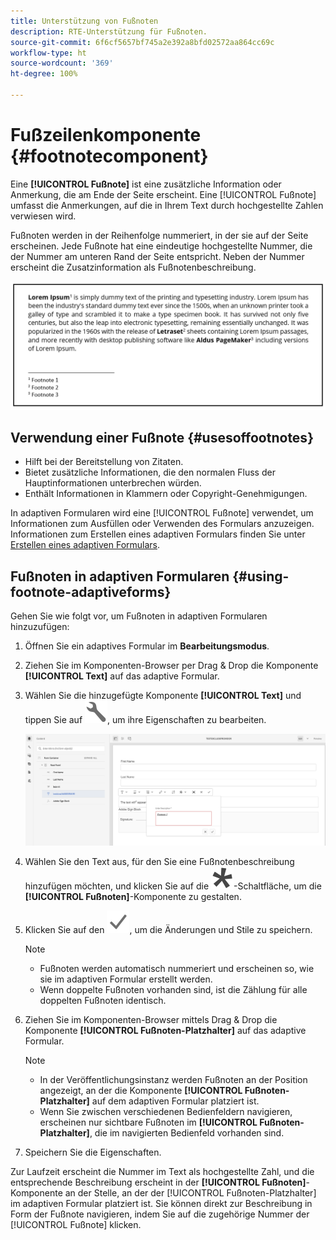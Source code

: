 ```yaml
---
title: Unterstützung von Fußnoten
description: RTE-Unterstützung für Fußnoten.
source-git-commit: 6f6cf5657bf745a2e392a8bfd02572aa864cc69c
workflow-type: ht
source-wordcount: '369'
ht-degree: 100%

---
```


# Fußzeilenkomponente {#footnotecomponent}

Eine **[!UICONTROL Fußnote]** ist eine zusätzliche Information oder Anmerkung, die am Ende der Seite erscheint. Eine [!UICONTROL Fußnote] umfasst die Anmerkungen, auf die in Ihrem Text durch hochgestellte Zahlen verwiesen wird.

Fußnoten werden in der Reihenfolge nummeriert, in der sie auf der Seite erscheinen. Jede Fußnote hat eine eindeutige hochgestellte Nummer, die der Nummer am unteren Rand der Seite entspricht. Neben der Nummer erscheint die Zusatzinformation als Fußnotenbeschreibung.

![Fußnotenbeschreibung](/help/forms/assets/footnote_description.png)


## Verwendung einer Fußnote {#usesoffootnotes}

* Hilft bei der Bereitstellung von Zitaten.
* Bietet zusätzliche Informationen, die den normalen Fluss der Hauptinformationen unterbrechen würden.
* Enthält Informationen in Klammern oder Copyright-Genehmigungen.

In adaptiven Formularen wird eine [!UICONTROL Fußnote] verwendet, um Informationen zum Ausfüllen oder Verwenden des Formulars anzuzeigen. Informationen zum Erstellen eines adaptiven Formulars finden Sie unter [Erstellen eines adaptiven Formulars](https://experienceleague.adobe.com/docs/experience-manager-cloud-service/content/forms/create-an-adaptive-form/create-an-adaptive-form-on-forms-cs/creating-adaptive-form.html?lang=de).

## Fußnoten in adaptiven Formularen {#using-footnote-adaptiveforms}

Gehen Sie wie folgt vor, um Fußnoten in adaptiven Formularen hinzuzufügen:
1. Öffnen Sie ein adaptives Formular im **Bearbeitungsmodus**.
1. Ziehen Sie im Komponenten-Browser per Drag &amp; Drop die Komponente **[!UICONTROL Text]** auf das adaptive Formular.
1. Wählen Sie die hinzugefügte Komponente **[!UICONTROL Text]** und tippen Sie auf ![cmppr](assets/configure-icon.svg), um ihre Eigenschaften zu bearbeiten.

   ![Fußnote in adaptiven Formularen](/help/forms/assets/footnote_rte.png)

1. Wählen Sie den Text aus, für den Sie eine Fußnotenbeschreibung hinzufügen möchten, und klicken Sie auf die  ![Stern](/help/forms/assets/asterisk.svg)-Schaltfläche, um die **[!UICONTROL Fußnoten]**-Komponente zu gestalten.

1. Klicken Sie auf den ![Haken](/help/forms/assets/save_icon.svg), um die Änderungen und Stile zu speichern.

   >[!NOTE]
   >
   >* Fußnoten werden automatisch nummeriert und erscheinen so, wie sie im adaptiven Formular erstellt werden.
   >* Wenn doppelte Fußnoten vorhanden sind, ist die Zählung für alle doppelten Fußnoten identisch.


1. Ziehen Sie im Komponenten-Browser mittels Drag &amp; Drop die Komponente **[!UICONTROL Fußnoten-Platzhalter]** auf das adaptive Formular.
   >[!NOTE]
   >
   >* In der Veröffentlichungsinstanz werden Fußnoten an der Position angezeigt, an der die Komponente **[!UICONTROL Fußnoten-Platzhalter]** auf dem adaptiven Formular platziert ist.
   >* Wenn Sie zwischen verschiedenen Bedienfeldern navigieren, erscheinen nur sichtbare Fußnoten im **[!UICONTROL Fußnoten-Platzhalter]**, die im navigierten Bedienfeld vorhanden sind.


1. Speichern Sie die Eigenschaften.

Zur Laufzeit erscheint die Nummer im Text als hochgestellte Zahl, und die entsprechende Beschreibung erscheint in der **[!UICONTROL Fußnoten]**-Komponente an der Stelle, an der der [!UICONTROL Fußnoten-Platzhalter] im adaptiven Formular platziert ist. Sie können direkt zur Beschreibung in Form der Fußnote navigieren, indem Sie auf die zugehörige Nummer der [!UICONTROL Fußnote] klicken.
